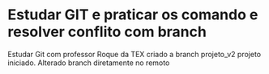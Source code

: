 # Estudar GIT e praticar os comando e resolver conflito com branch
Estudar Git com professor Roque da TEX
criado a branch projeto_v2
projeto iniciado. Alterado branch diretamente  no remoto

